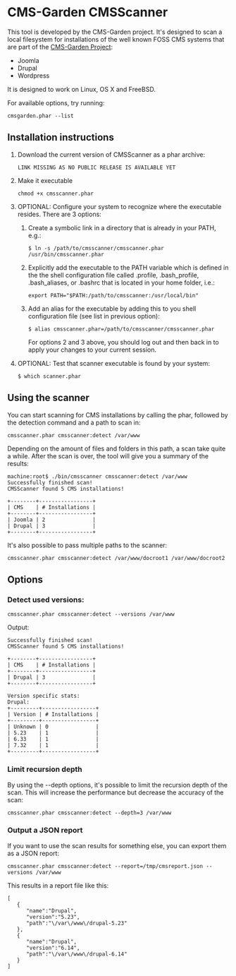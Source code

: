 # CMS-Garden CMSScanner

This tool is developed by the CMS-Garden project. It's designed to scan a local filesystem for installations of the well known FOSS CMS systems that are part of the [CMS-Garden Project](www.cms-garden.org):

* Joomla
* Drupal
* Wordpress

It is designed to work on Linux, OS X and FreeBSD.

For available options, try running:

	cmsgarden.phar --list

## Installation instructions

1. Download the current version of CMSScanner as a phar archive:

	`LINK MISSING AS NO PUBLIC RELEASE IS AVAILABLE YET`

2. Make it executable

	`chmod +x cmsscanner.phar`

3. OPTIONAL: Configure your system to recognize where the executable resides. There are 3 options:
	1. Create a symbolic link in a directory that is already in your PATH, e.g.:

		`$ ln -s /path/to/cmsscanner/cmsscanner.phar /usr/bin/cmsscanner.phar`

	2. Explicitly add the executable to the PATH variable which is defined in the the shell configuration file called .profile, .bash_profile, .bash_aliases, or .bashrc that is located in your home folder, i.e.:

		`export PATH="$PATH:/path/to/cmsscanner:/usr/local/bin"`

	3. Add an alias for the executable by adding this to you shell configuration file (see list in previous option):

		`$ alias cmsscanner.phar=/path/to/cmsscanner/cmsscanner.phar`

		For options 2 and 3 above, you should log out and then back in to apply your changes to your current session.

4. OPTIONAL: Test that scanner executable is found by your system:

	`$ which scanner.phar`

## Using the scanner

You can start scanning for CMS installations by calling the phar, followed by the detection command and a path to scan in:

	cmsscanner.phar cmsscanner:detect /var/www

Depending on the amount of files and folders in this path, a scan take quite a while. After the scan is over, the tool will give you a summary of the results:

	machine:root$ ./bin/cmsscanner cmsscanner:detect /var/www
	Successfully finished scan!
	CMSScanner found 5 CMS installations!

	+--------+-----------------+
	| CMS    | # Installations |
	+--------+-----------------+
	| Joomla | 2               |
	| Drupal | 3               |
	+--------+-----------------+

It's also possible to pass multiple paths to the scanner:

	cmsscanner.phar cmsscanner:detect /var/www/docroot1 /var/www/docroot2

## Options

### Detect used versions:

	cmsscanner.phar cmsscanner:detect --versions /var/www

Output:

	Successfully finished scan!
	CMSScanner found 5 CMS installations!

	+--------+-----------------+
	| CMS    | # Installations |
	+--------+-----------------+
	| Drupal | 3               |
	+--------+-----------------+

	Version specific stats:
	Drupal:
	+---------+-----------------+
	| Version | # Installations |
	+---------+-----------------+
	| Unknown | 0               |
	| 5.23    | 1               |
	| 6.33    | 1               |
	| 7.32    | 1               |
	+---------+-----------------+

### Limit recursion depth
By using the --depth options, it's possible to limit the recursion depth of the scan. This will increase the performance but decrease the accuracy of the scan:

	cmsscanner.phar cmsscanner:detect --depth=3 /var/www

### Output a JSON report
If you want to use the scan results for something else, you can export them as a JSON report:

	cmsscanner.phar cmsscanner:detect --report=/tmp/cmsreport.json --versions /var/www

This results in a report file like this:

	[
	   {
		  "name":"Drupal",
		  "version":"5.23",
		  "path":"\/var\/www\/drupal-5.23"
	   },
	   {
		  "name":"Drupal",
		  "version":"6.14",
		  "path":"\/var\/www\/drupal-6.14"
	   }
	]